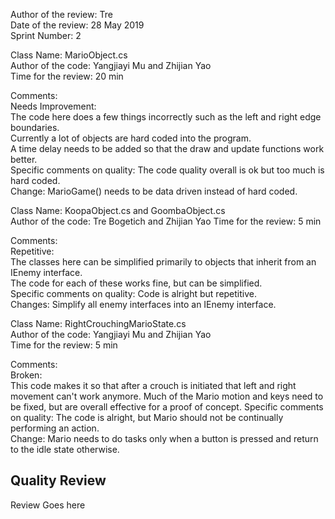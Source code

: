 Author of the review: Tre  
Date of the review: 28 May 2019  
Sprint Number: 2  

Class Name: MarioObject.cs  
Author of the code: Yangjiayi Mu and Zhijian Yao  
Time for the review: 20 min  

Comments:  
    Needs Improvement:  
        The code here does a few things incorrectly such as the left and right edge boundaries.  
        Currently a lot of objects are hard coded into the program.  
        A time delay needs to be added so that the draw and update functions work better.  
        Specific comments on quality: The code quality overall is ok but too much is hard coded.  
        Change: MarioGame() needs to be data driven instead of hard coded.  

Class Name: KoopaObject.cs and GoombaObject.cs  
Author of the code: Tre Bogetich and Zhijian Yao
Time for the review: 5 min  

Comments:  
    Repetitive:   
        The classes here can be simplified primarily to objects that inherit from an IEnemy interface.  
        The code for each of these works fine, but can be simplified.  
        Specific comments on quality: Code is alright but repetitive.  
        Changes: Simplify all enemy interfaces into an IEnemy interface.  


Class Name: RightCrouchingMarioState.cs  
Author of the code: Yangjiayi Mu and Zhijian Yao   
Time for the review: 5 min  

Comments:  
    Broken:   
        This code makes it so that after a crouch is initiated that left and right movement can't work anymore. Much of the Mario motion and keys need to be fixed, but are overall effective for a proof of concept.
        Specific comments on quality: The code is alright, but Mario should not be continually performing an action.  
        Change: Mario needs to do tasks only when a button is pressed and return to the idle state otherwise.    

## Quality Review
Review Goes here


